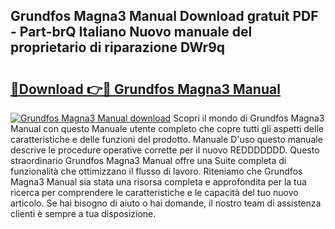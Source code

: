 ## Grundfos Magna3 Manual Download gratuit PDF - Part-brQ Italiano Nuovo manuale del proprietario di riparazione DWr9q

# <h2><a href="http://dfbezl.blite.top/?on=Grundfos+Magna3+Manual">🔗Download 👉🔴 Grundfos Magna3 Manual</a></h2>

[![Grundfos Magna3 Manual download](https://i.imgur.com/lujVjoI.png)](http://dfbezl.blite.top/?on=Grundfos+Magna3+Manual)
Scopri il mondo di Grundfos Magna3 Manual con questo Manuale utente completo che copre tutti gli aspetti delle caratteristiche e delle funzioni del prodotto. Manuale D'uso questo manuale descrive le procedure operative corrette per il nuovo REDDDDDDD. Questo straordinario Grundfos Magna3 Manual offre una Suite completa di funzionalità che ottimizzano il flusso di lavoro. Riteniamo che Grundfos Magna3 Manual sia stata una risorsa completa e approfondita per la tua ricerca per comprendere le caratteristiche e le capacità del tuo nuovo articolo. Se hai bisogno di aiuto o hai domande, il nostro team di assistenza clienti è sempre a tua disposizione.
